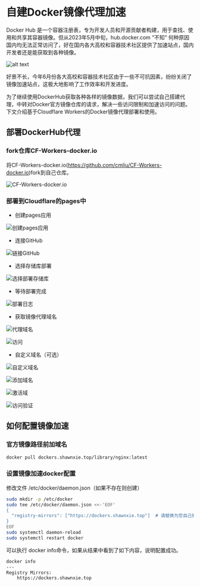 # 自建Docker镜像代理加速
Docker Hub 是一个容器注册表，专为开发人员和开源贡献者构建，用于查找、使用和共享其容器镜像。但从2023年5月中旬，hub.docker.com “不知” 何种原因国内均无法正常访问了，好在国内各大高校和容器技术社区提供了加速站点，国内开发者还是能获取到各种镜像。

![alt text](image-12.png)

好景不长，今年6月份各大高校和容器技术社区由于一些不可抗因素，纷纷关闭了镜像加速站点，这极大地影响了工作效率和开发进度。

为了继续使用DockerHub获取各种各样的镜像数据，我们可以尝试自己搭建代理，中转对Docker官方镜像仓库的请求，解决一些访问限制和加速访问的问题。下文介绍基于Cloudflare Workers的Docker镜像代理部署和使用。

## 部署DockerHub代理
### fork仓库CF-Workers-docker.io
将CF-Workers-docker.io(https://github.com/cmliu/CF-Workers-docker.io)fork到自己仓库。

![CF-Workers-docker.io](image.png)

### 部署到Cloudflare的pages中
- 创建pages应用

![创建pages应用](image-1.png)

- 连接GitHub

![链接GitHub](image-2.png)

- 选择存储库部署

![选择部署存储库](image-3.png)

- 等待部署完成

![部署日志](image-4.png)

- 获取镜像代理域名

![代理域名](image-5.png)

![访问](image-6.png)

- 自定义域名（可选）

![自定义域名](image-7.png)

![添加域名](image-9.png)

![激活域](image-10.png)

![访问验证](image-11.png)

## 如何配置镜像加速
### 官方镜像路径前加域名
```bash
docker pull dockers.shawnxie.top/library/nginx:latest
```

### 设置镜像加速docker配置
修改文件 /etc/docker/daemon.json（如果不存在则创建）
```bash
sudo mkdir -p /etc/docker
sudo tee /etc/docker/daemon.json <<-'EOF'
{
  "registry-mirrors": ["https://dockers.shawnxie.top"]  # 请替换为您自己的Worker自定义域名
}
EOF
sudo systemctl daemon-reload
sudo systemctl restart docker
```
可以执行 docker info命令，如果从结果中看到了如下内容，说明配置成功。
```Bash
docker info
---
Registry Mirrors:
    https://dockers.shawnxie.top
```







